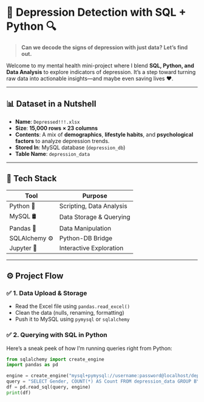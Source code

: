 # 🧠 Depression Detection with SQL + Python 🔍

> **Can we decode the signs of depression with just data? Let’s find out.**

Welcome to my mental health mini-project where I blend **SQL, Python, and Data Analysis** to explore indicators of depression. It’s a step toward turning raw data into actionable insights—and maybe even saving lives ❤️.

---

## 📊 Dataset in a Nutshell

- **Name**: `Depressed!!!.xlsx`
- **Size**: **15,000 rows × 23 columns**
- **Contents**: A mix of **demographics**, **lifestyle habits**, and **psychological factors** to analyze depression trends.
- **Stored In**: MySQL database (`depression_db`)
- **Table Name**: `depression_data`

---

## 🔗 Tech Stack

| Tool         | Purpose                         |
|--------------|----------------------------------|
| Python 🐍     | Scripting, Data Analysis         |
| MySQL 🛢️      | Data Storage & Querying          |
| Pandas 🐼     | Data Manipulation                |
| SQLAlchemy ⚙️| Python-DB Bridge                 |
| Jupyter 📓    | Interactive Exploration          |

---

## ⚙️ Project Flow

### ✅ 1. Data Upload & Storage

- Read the Excel file using `pandas.read_excel()`
- Clean the data (nulls, renaming, formatting)
- Push it to MySQL using `pymysql` or `sqlalchemy`

### ✅ 2. Querying with SQL in Python

Here’s a sneak peek of how I’m running queries right from Python:

```python
from sqlalchemy import create_engine
import pandas as pd

engine = create_engine("mysql+pymysql://username:password@localhost/depression_db")
query = "SELECT Gender, COUNT(*) AS Count FROM depression_data GROUP BY Gender"
df = pd.read_sql(query, engine)
print(df)

